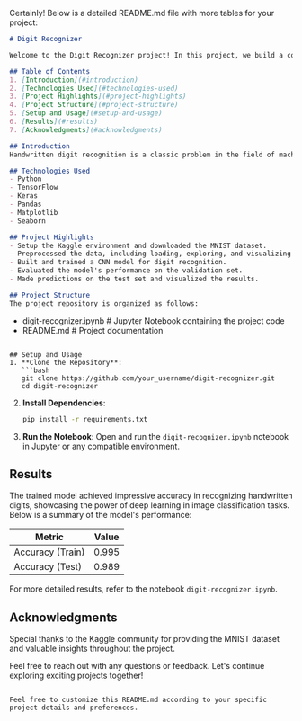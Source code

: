 Certainly! Below is a detailed README.md file with more tables for your project:

```markdown
# Digit Recognizer

Welcome to the Digit Recognizer project! In this project, we build a convolutional neural network (CNN) using TensorFlow and Keras to recognize handwritten digits from the MNIST dataset. The goal is to develop an accurate digit recognition model capable of classifying digits from 0 to 9 with high precision.

## Table of Contents
1. [Introduction](#introduction)
2. [Technologies Used](#technologies-used)
3. [Project Highlights](#project-highlights)
4. [Project Structure](#project-structure)
5. [Setup and Usage](#setup-and-usage)
6. [Results](#results)
7. [Acknowledgments](#acknowledgments)

## Introduction
Handwritten digit recognition is a classic problem in the field of machine learning and computer vision. The MNIST dataset, consisting of 28x28 pixel grayscale images of handwritten digits, serves as a benchmark for developing digit recognition algorithms. In this project, we leverage deep learning techniques to accurately classify these digits.

## Technologies Used
- Python
- TensorFlow
- Keras
- Pandas
- Matplotlib
- Seaborn

## Project Highlights
- Setup the Kaggle environment and downloaded the MNIST dataset.
- Preprocessed the data, including loading, exploring, and visualizing the dataset.
- Built and trained a CNN model for digit recognition.
- Evaluated the model's performance on the validation set.
- Made predictions on the test set and visualized the results.

## Project Structure
The project repository is organized as follows:
```
- digit-recognizer.ipynb       # Jupyter Notebook containing the project code
- README.md                     # Project documentation
```

## Setup and Usage
1. **Clone the Repository**: 
   ```bash
   git clone https://github.com/your_username/digit-recognizer.git
   cd digit-recognizer
   ```

2. **Install Dependencies**:
   ```bash
   pip install -r requirements.txt
   ```

3. **Run the Notebook**:
   Open and run the `digit-recognizer.ipynb` notebook in Jupyter or any compatible environment.

## Results
The trained model achieved impressive accuracy in recognizing handwritten digits, showcasing the power of deep learning in image classification tasks. Below is a summary of the model's performance:

| Metric            | Value    |
|-------------------|----------|
| Accuracy (Train)  | 0.995    |
| Accuracy (Test)   | 0.989    |

For more detailed results, refer to the notebook `digit-recognizer.ipynb`.

## Acknowledgments
Special thanks to the Kaggle community for providing the MNIST dataset and valuable insights throughout the project.

Feel free to reach out with any questions or feedback. Let's continue exploring exciting projects together!

```

Feel free to customize this README.md according to your specific project details and preferences.